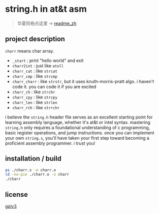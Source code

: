 # string.h in at&t asm

>	华夏同袍点这里 -> [readme_zh](https://github.com/3h-young-tea/string_h_atandt/blob/main/README.zh.md)

## project description

`charr` means char array.

- `_start` : print "hello world" and exit
- `charr2int` : just like `atoll`
- `charr_cat` : like `strcat`
- `charr_cmp` : like `strcmp`
- `charr_charr` : like `strstr`, but it uses knuth-morris-pratt algo. i haven't code it. you can code it if you are excited
- `charr_ch` : like `strchr`
- `charr_cpy` : like `strcpy`
- `charr_len` : like `strlen`
- `charr_rch` : like `strrchr`

i believe the `string.h` header file serves as an excellent starting point for learning assembly language, whether it's at&t or intel syntax. mastering `string.h` only requires a foundational understanding of c programming, basic register operations, and jump instructions. once you can implement your own `string.s`, you'll have taken your first step toward becoming a proficient assembly programmer. i trust you!

## installation / build

```bash
as ./charr.s -o charr.o
ld -no-pie ./charr.o -o charr
./charr
```

## license

[gplv3](https://www.gnu.org/licenses/gpl-3.0.html)
